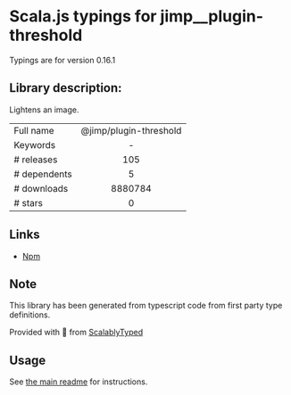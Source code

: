 
# Scala.js typings for jimp__plugin-threshold

Typings are for version 0.16.1

## Library description:
Lightens an image.

|                    |                 |
| ------------------ | :-------------: |
| Full name          | @jimp/plugin-threshold |
| Keywords           | - |
| # releases         | 105 |
| # dependents       | 5 |
| # downloads        | 8880784 |
| # stars            | 0 |

## Links
- [Npm](https://www.npmjs.com/package/%40jimp%2Fplugin-threshold)
    


## Note
This library has been generated from typescript code from first party type definitions.

Provided with :purple_heart: from [ScalablyTyped](https://github.com/oyvindberg/ScalablyTyped)

## Usage
See [the main readme](../../readme.md) for instructions.


